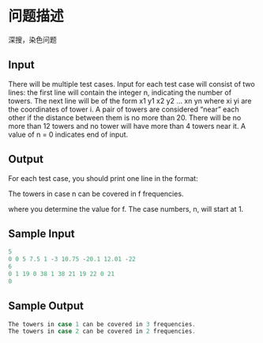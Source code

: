 # 问题描述

深搜，染色问题

## Input

There will be multiple test cases. Input for each test case will consist of two lines: the first line will contain the integer n, indicating the number of towers. The next line will be of the form x1 y1 x2 y2 … xn yn where xi yi are the coordinates of tower i. A pair of towers are considered “near” each other if the distance between them is no more than 20. There will be no more than 12 towers and no tower will have more than 4 towers near it. A value of n = 0 indicates end of input.

## Output

For each test case, you should print one line in the format:

The towers in case n can be covered in f frequencies.

where you determine the value for f. The case numbers, n, will start at 1.

## Sample Input

```c
5
0 0 5 7.5 1 -3 10.75 -20.1 12.01 -22
6
0 1 19 0 38 1 38 21 19 22 0 21
0
```

## Sample Output

```c
The towers in case 1 can be covered in 3 frequencies.
The towers in case 2 can be covered in 2 frequencies.
```
